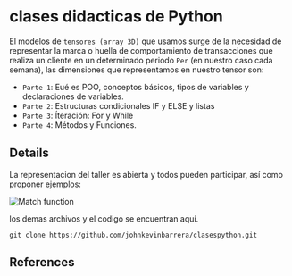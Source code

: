 # clases didacticas de Python

El modelos de `tensores (array 3D)` que usamos surge de la necesidad de representar la marca o huella de comportamiento de transacciones que realiza un cliente en un determinado periodo `Per` (en nuestro caso cada semana), las dimensiones que representamos en nuestro tensor son:

- `Parte 1`: Eué es POO, conceptos básicos, tipos de variables y declaraciones de variables.
- `Parte 2`: Estructuras condicionales IF y ELSE y listas
- `Parte 3`: Íteración: For y While
- `Parte 4`: Métodos y Funciones.

## Details
La representacion del taller es abierta y todos pueden participar, así como proponer ejemplos:

![Match function](https://user-images.githubusercontent.com/7105645/46182744-421d5600-c293-11e8-8b30-efd93fa1395a.png)

los demas archivos y el codigo se encuentran aquí.
```git
git clone https://github.com/johnkevinbarrera/clasespython.git
```

## References
